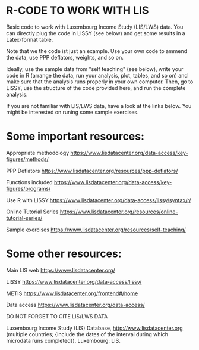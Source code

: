 # R-CODE TO WORK WITH LIS 

Basic code to work with Luxembourg Income Study (LIS/LWS) data. You can directly plug the code in LISSY (see below) and get some results in a Latex-format table.

Note that we the code ist just an example. Use your own code to ammend the data, use PPP deflators, weights, and so on. 

Ideally, use the sample data from "self teaching" (see below), write your code in R (arrange the data, run your analysis, plot, tables, and so on) and make sure that the analysis runs properly in your own computer. Then, go to LISSY, use the structure of the code provided here, and run the complete analysis.

If you are not familiar with LIS/LWS data, have a look at the links below. You might be interested on runing some sample exercises.

# Some important resources:

Appropriate methodology
https://www.lisdatacenter.org/data-access/key-figures/methods/

PPP Deflators
https://www.lisdatacenter.org/resources/ppp-deflators/

Functions included
https://www.lisdatacenter.org/data-access/key-figures/programs/

Use R with LISSY
https://www.lisdatacenter.org/data-access/lissy/syntax/r/

Online Tutorial Series
https://www.lisdatacenter.org/resources/online-tutorial-series/

Sample exercises
https://www.lisdatacenter.org/resources/self-teaching/


# Some other resources:

Main LIS web
https://www.lisdatacenter.org/

LISSY 
https://www.lisdatacenter.org/data-access/lissy/

METIS
https://www.lisdatacenter.org/frontend#/home

Data access
https://www.lisdatacenter.org/data-access/

DO NOT FORGET TO CITE LIS/LWS DATA

Luxembourg Income Study (LIS) Database, http://www.lisdatacenter.org (multiple countries; {include the dates of the interval during which microdata runs completed}). Luxembourg: LIS.






